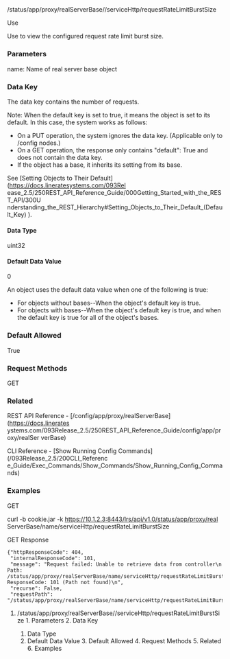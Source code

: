 ##
/status/app/proxy/realServerBase/<name>/serviceHttp/requestRateLimitBurstSize

Use

Use to view the configured request rate limit burst size.

### Parameters

name: Name of real server base object

### Data Key

The data key contains the number of requests.

Note: When the default key is set to true, it means the object is set to its
default. In this case, the system works as follows:

  * On a PUT operation, the system ignores the data key. (Applicable only to /config nodes.)
  * On a GET operation, the response only contains "default": True and does not contain the data key.
  * If the object has a base, it inherits its setting from its base.

See [Setting Objects to Their Default](https://docs.lineratesystems.com/093Rel
ease_2.5/250REST_API_Reference_Guide/000Getting_Started_with_the_REST_API/300U
nderstanding_the_REST_Hierarchy#Setting_Objects_to_Their_Default_(Default_Key)
).

#### Data Type

uint32

#### Default Data Value

0

An object uses the default data value when one of the following is true:

  * For objects without bases--When the object's default key is true.
  * For objects with bases--When the object's default key is true, and when the default key is true for all of the object's bases.

### Default Allowed

True

### Request Methods

GET

### Related

REST API Reference - [/config/app/proxy/realServerBase](https://docs.linerates
ystems.com/093Release_2.5/250REST_API_Reference_Guide/config/app/proxy/realSer
verBase)

CLI Reference - [Show Running Config Commands](/093Release_2.5/200CLI_Referenc
e_Guide/Exec_Commands/Show_Commands/Show_Running_Config_Commands)

### Examples

GET

curl -b cookie.jar -k https://10.1.2.3:8443/lrs/api/v1.0/status/app/proxy/real
ServerBase/name/serviceHttp/requestRateLimitBurstSize

GET Response

    
    
    {"httpResponseCode": 404,
     "internalResponseCode": 101,
     "message": "Request failed: Unable to retrieve data from controller\n  Path: /status/app/proxy/realServerBase/name/serviceHttp/requestRateLimitBurstSize\n  ResponseCode: 101 (Path not found)\n",
     "recurse": False,
     "requestPath": "/status/app/proxy/realServerBase/name/serviceHttp/requestRateLimitBurstSize"}
    

  1. /status/app/proxy/realServerBase/<name>/serviceHttp/requestRateLimitBurstSize
    1. Parameters
    2. Data Key
      1. Data Type
      2. Default Data Value
    3. Default Allowed
    4. Request Methods
    5. Related
    6. Examples

